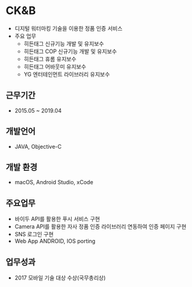 # CK&B
- 디지털 워터마킹 기술을 이용한 정품 인증 서비스
- 주요 업무
  - 히든태그 신규기능 개발 및 유지보수
  - 히든태그 COP 신규기능 개발 및 유지보수
  - 히든태그 휴롬 유지보수
  - 히든태그 어바웃미 유지보수
  - YG 엔터테인먼트 라이브러리 유지보수

## 근무기간
- 2015.05 ~ 2019.04

## 개발언어
- JAVA, Objective-C

## 개발 환경
- macOS, Android Studio, xCode

## 주요업무
- 바이두 API를 활용한 푸시 서비스 구현
- Camera API를 활용한 자사 정품 인증 라이브러리 연동하여 인증 페이지 구현
- SNS 로그인 구현
- Web App ANDROID, IOS porting

## 업무성과
 - 2017 모바일 기술 대상 수상(국무총리상)
